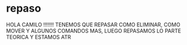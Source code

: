 # repaso
HOLA CAMILO !!!!!!! TENEMOS QUE REPASAR COMO ELIMINAR, COMO MOVER Y ALGUNOS COMANDOS MAS, LUEGO REPASAMOS LO PARTE TEORICA Y ESTAMOS ATR

